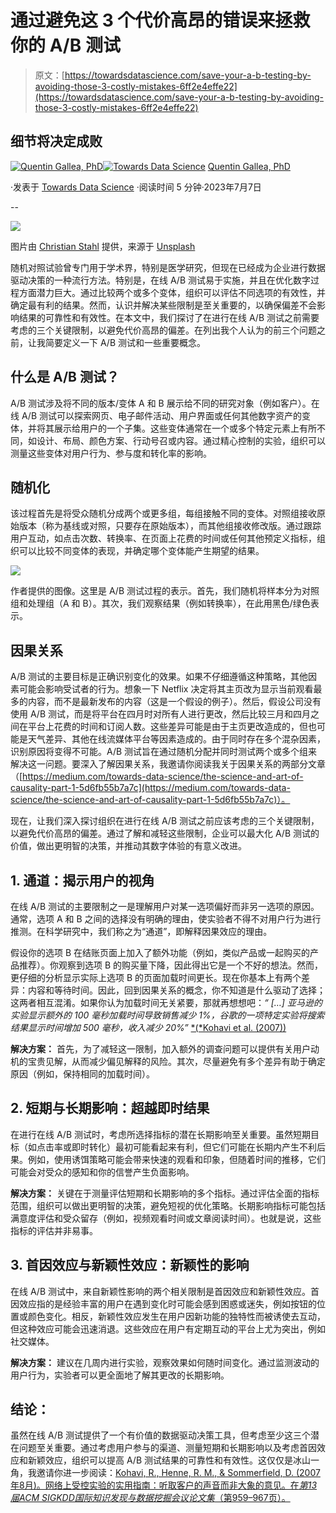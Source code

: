 # 通过避免这 3 个代价高昂的错误来拯救你的 A/B 测试

> 原文：[https://towardsdatascience.com/save-your-a-b-testing-by-avoiding-those-3-costly-mistakes-6ff2e4effe22](https://towardsdatascience.com/save-your-a-b-testing-by-avoiding-those-3-costly-mistakes-6ff2e4effe22)

## 细节将决定成败

[](https://medium.com/@quentin.gallea?source=post_page-----6ff2e4effe22--------------------------------)[![Quentin Gallea, PhD](../Images/457af55dd9c6121da7ec97f8e2991c43.png)](https://medium.com/@quentin.gallea?source=post_page-----6ff2e4effe22--------------------------------)[](https://towardsdatascience.com/?source=post_page-----6ff2e4effe22--------------------------------)[![Towards Data Science](../Images/a6ff2676ffcc0c7aad8aaf1d79379785.png)](https://towardsdatascience.com/?source=post_page-----6ff2e4effe22--------------------------------) [Quentin Gallea, PhD](https://medium.com/@quentin.gallea?source=post_page-----6ff2e4effe22--------------------------------)

·发表于 [Towards Data Science](https://towardsdatascience.com/?source=post_page-----6ff2e4effe22--------------------------------) ·阅读时间 5 分钟·2023年7月7日

--

![](../Images/328f6861b0e50d534a46abdf88915ce6.png)

图片由 [Christian Stahl](https://unsplash.com/@woodpecker65?utm_source=unsplash&utm_medium=referral&utm_content=creditCopyText) 提供，来源于 [Unsplash](https://unsplash.com/fr/photos/8S96OpxSlvg?utm_source=unsplash&utm_medium=referral&utm_content=creditCopyText)

随机对照试验曾专门用于学术界，特别是医学研究，但现在已经成为企业进行数据驱动决策的一种流行方法。特别是，在线 A/B 测试易于实施，并且在优化数字过程方面潜力巨大。通过比较两个或多个变体，组织可以评估不同选项的有效性，并确定最有利的结果。然而，认识并解决某些限制是至关重要的，以确保偏差不会影响结果的可靠性和有效性。在本文中，我们探讨了在进行在线 A/B 测试之前需要考虑的三个关键限制，以避免代价高昂的偏差。在列出我个人认为的前三个问题之前，让我简要定义一下 A/B 测试和一些重要概念。

## 什么是 A/B 测试？

A/B 测试涉及将不同的版本/变体 A 和 B 展示给不同的研究对象（例如客户）。在线 A/B 测试可以探索网页、电子邮件活动、用户界面或任何其他数字资产的变体，并将其展示给用户的一个子集。这些变体通常在一个或多个特定元素上有所不同，如设计、布局、颜色方案、行动号召或内容。通过精心控制的实验，组织可以测量这些变体对用户行为、参与度和转化率的影响。

## **随机化**

该过程首先是将受众随机分成两个或更多组，每组接触不同的变体。对照组接收原始版本（称为基线或对照，只要存在原始版本），而其他组接收修改版。通过跟踪用户互动，如点击次数、转换率、在页面上花费的时间或任何其他预定义指标，组织可以比较不同变体的表现，并确定哪个变体能产生期望的结果。

![](../Images/11b28d4da2a9a24d9c9099a756c8cf57.png)

作者提供的图像。这里是 A/B 测试过程的表示。首先，我们随机将样本分为对照组和处理组（A 和 B）。其次，我们观察结果（例如转换率），在此用黑色/绿色表示。

## 因果关系

A/B 测试的主要目标是正确识别变化的效果。如果不仔细遵循这种策略，其他因素可能会影响受试者的行为。想象一下 Netflix 决定将其主页改为显示当前观看最多的内容，而不是最新发布的内容（这是一个假设的例子）。然后，假设公司没有使用 A/B 测试，而是将平台在四月时对所有人进行更改，然后比较三月和四月之间在平台上花费的时间和订阅人数。这些差异可能是由于主页更改造成的，但也可能是天气差异、其他在线流媒体平台等因素造成的。由于同时存在多个混杂因素，识别原因将变得不可能。A/B 测试旨在通过随机分配并同时测试两个或多个组来解决这一问题。要深入了解因果关系，我邀请你阅读我关于因果关系的两部分文章（[https://medium.com/towards-data-science/the-science-and-art-of-causality-part-1-5d6fb55b7a7c](https://medium.com/towards-data-science/the-science-and-art-of-causality-part-1-5d6fb55b7a7c)）。

现在，让我们深入探讨组织在进行在线 A/B 测试之前应该考虑的三个关键限制，以避免代价高昂的偏差。通过了解和减轻这些限制，企业可以最大化 A/B 测试的价值，做出更明智的决策，并推动其数字体验的有意义改进。

## 1\. 通道：揭示用户的视角

在线 A/B 测试的主要限制之一是理解用户对某一选项偏好而非另一选项的原因。通常，选项 A 和 B 之间的选择没有明确的理由，使实验者不得不对用户行为进行推测。在科学研究中，我们称之为“通道”，即解释因果效应的理由。

假设你的选项 B 在结账页面上加入了额外功能（例如，类似产品或一起购买的产品推荐）。你观察到选项 B 的购买量下降，因此得出它是一个不好的想法。然而，更仔细的分析显示实际上选项 B 的页面加载时间更长。现在你基本上有两个差异：内容和等待时间。因此，回到因果关系的概念，你不知道是什么驱动了选择；这两者相互混淆。如果你认为加载时间无关紧要，那就再想想吧：*“ […] 亚马逊的实验显示额外的 100 毫秒加载时间导致销售减少 1%，谷歌的一项特定实验将搜索结果显示时间增加 500 毫秒，收入减少 20%”* [*(*Kohavi et al. (2007))](https://ai.stanford.edu/~ronnyk/2007GuideControlledExperiments.pdf)

**解决方案：** 首先，为了减轻这一限制，加入额外的调查问题可以提供有关用户动机的宝贵见解，从而减少偏见解释的风险。其次，尽量避免有多个差异有助于确定原因（例如，保持相同的加载时间）。

## 2\. 短期与长期影响：超越即时结果

在进行在线 A/B 测试时，考虑所选择指标的潜在长期影响至关重要。虽然短期目标（如点击率或即时转化）最初可能看起来有利，但它们可能在长期内产生不利后果。例如，使用诱饵策略可能会带来快速的观看和印象，但随着时间的推移，它们可能会对受众的感知和你的信誉产生负面影响。

**解决方案：** 关键在于测量评估短期和长期影响的多个指标。通过评估全面的指标范围，组织可以做出更明智的决策，避免短视的优化策略。长期影响指标可能包括满意度评估和受众留存（例如，视频观看时间或文章阅读时间）。也就是说，这些指标的评估并非易事。

## 3\. 首因效应与新颖性效应：新颖性的影响

在线 A/B 测试中，来自新颖性影响的两个相关限制是首因效应和新颖性效应。首因效应指的是经验丰富的用户在遇到变化时可能会感到困惑或迷失，例如按钮的位置或颜色变化。相反，新颖性效应发生在用户因新功能的独特性而被诱使去互动，但这种效应可能会迅速消退。这些效应在用户有定期互动的平台上尤为突出，例如社交媒体。

**解决方案：** 建议在几周内进行实验，观察效果如何随时间变化。通过监测波动的用户行为，实验者可以更全面地了解其更改的长期影响。

## 结论：

虽然在线 A/B 测试提供了一个有价值的数据驱动决策工具，但考虑至少这三个潜在问题至关重要。通过考虑用户参与的渠道、测量短期和长期影响以及考虑首因效应和新颖效应，组织可以提高 A/B 测试结果的可靠性和有效性。这仅仅是冰山一角，我邀请你进一步阅读：[Kohavi, R., Henne, R. M., & Sommerfield, D. (2007年8月)。网络上受控实验的实用指南：听取客户的声音而非大象的意见。在*第13届ACM SIGKDD国际知识发现与数据挖掘会议论文集*（第959–967页）。](https://ai.stanford.edu/~ronnyk/2007GuideControlledExperiments.pdf)
